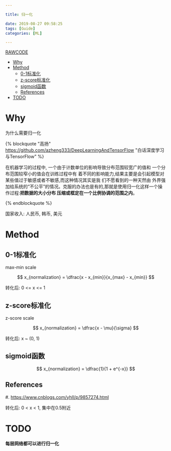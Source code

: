 ```yaml
---

title: 归一化

date: 2019-08-27 09:58:25
tags: [Guide]
categories: [ML]

---
```


[RAWCODE](https://raw.githubusercontent.com/qrsforever/code_blog_post/master/Books/ML/normalization.md)

<!-- vim-markdown-toc GFM -->

* [Why](#why)
* [Method](#method)
    * [0-1标准化](#0-1标准化)
    * [z-score标准化](#z-score标准化)
    * [sigmoid函数](#sigmoid函数)
    * [References](#references)
* [TODO](#todo)

<!-- vim-markdown-toc -->

<!-- more -->

# Why

为什么需要归一化

{% blockquote "高扬" https://github.com/azheng333/DeepLearningAndTensorFlow "白话深度学习与TensorFlow" %}

  在机器学习的过程中, 一个由于计数单位的影响导致分布范围较宽广的值和 一个分布范围较窄小的值会在训练过程中有
着不同的影响能力,结果主要是会引起模型对某些值过于敏感或者不敏感,而这种情况其实是我 们不愿看到的一种天然由
外界强加给系统的“不公平”的情况。克服的办法也是有的,那就是使用归一化这样一个操作过程:**把数据的大小分布
压缩或框定在一个比例协调的范围之内**。

{% endblockquote %}

国家收入: 人民币, 韩币, 美元

# Method

## 0-1标准化

max-min scale

$$
x_{normalization} = \dfrac{x - x_{min}}{x_{max} - x_{min}}
$$

转化后: 0 <= x <= 1

## z-score标准化

z-score scale

$$
x_{normalization} = \dfrac{x - \mu}{\sigma}
$$

转化后: x ~ (0, 1)

## sigmoid函数

$$
x_{normalization} = \dfrac{1}{1 + e^{-x}}
$$

## References

#. <https://www.cnblogs.com/yhll/p/9857274.html>

转化后: 0 < x < 1, 集中在0.5附近

# TODO

**每层网络都可以进行归一化**

